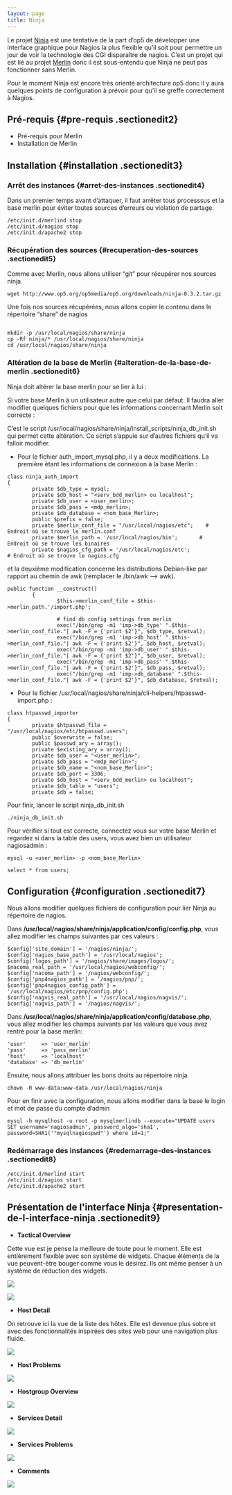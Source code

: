 ```yaml
---
layout: page
title: Ninja
---
```


Le projet
[Ninja](http://www.op5.org/community/projects/ninja "http://www.op5.org/community/projects/ninja")
est une tentative de la part d’op5 de développer une interface graphique
pour Nagios la plus flexible qu’il soit pour permettre un jour de voir
la technologie des CGI disparaître de nagios. C’est un projet qui est
lié au projet
[Merlin](../../addons/merlin.html "http://wiki.monitoring-fr.org/addons/merlin")
donc il est sous-entendu que Ninja ne peut pas fonctionner sans Merlin.

Pour le moment Ninja est encore très orienté architecture op5 donc il y
aura quelques points de configuration à prévoir pour qu’il se greffe
correctement à Nagios.

Pré-requis {#pre-requis .sectionedit2}
----------

-   Pré-requis pour Merlin
-   Installation de Merlin

Installation {#installation .sectionedit3}
------------

### Arrêt des instances {#arret-des-instances .sectionedit4}

Dans un premier temps avant d’attaquer, il faut arrêter tous processsus
et la base merlin pour éviter toutes sources d’erreurs ou violation de
partage.

~~~
/etc/init.d/merlind stop
/etc/init.d/nagios stop
/etc/init.d/apache2 stop
~~~

### Récupération des sources {#recuperation-des-sources .sectionedit5}

Comme avec Merlin, nous allons utiliser “git” pour récupérer nos sources
ninja.

~~~
wget http://www.op5.org/op5media/op5.org/downloads/ninja-0.3.2.tar.gz
~~~

Une fois nos sources récupérées, nous allons copier le contenu dans le
répertoire “share” de nagios

~~~
 
mkdir -p /usr/local/nagios/share/ninja
cp -Rf ninja/* /usr/local/nagios/share/ninja
cd /usr/local/nagios/share/ninja
~~~

### Altération de la base de Merlin {#alteration-de-la-base-de-merlin .sectionedit6}

Ninja doit altérer la base merlin pour se lier à lui :

Si votre base Merlin à un utilisateur autre que celui par défaut. Il
faudra aller modifier quelques fichiers pour que les informations
concernant Merlin soit correcte :

C’est le script
/usr/local/nagios/share/ninja/install\_scripts/ninja\_db\_init.sh qui
permet cette altération. Ce script s’appuie sur d’autres fichiers qu’il
va falloir modifier.

-   Pour le fichier auth\_import\_mysql.php, il y a deux modifications.
    La première étant les informations de connexion à la base Merlin :

~~~
class ninja_auth_import
{
        private $db_type = mysql;
        private $db_host = "<serv_bdd_merlin> ou localhost";
        private $db_user = <user_merlin>;
        private $db_pass = <mdp_merlin>;
        private $db_database = <nom_base_Merlin>;
        public $prefix = false;
        private $merlin_conf_file = "/usr/local/nagios/etc";    # Endroit où se trouve le merlin.conf
        private $merlin_path = '/usr/local/nagios/bin';       # Endroit où se trouve les binaires
        private $nagios_cfg_path = '/usr/local/nagios/etc';           # Endroit où se trouve le nagios.cfg
~~~

et la deuxième modification concerne les distributions Debian-like par
rapport au chemin de awk (remplacer le /bin/awk –\> awk).

~~~
public function __construct()
        {
                $this->merlin_conf_file = $this->merlin_path.'/import.php';

                # find db config settings from merlin
                exec("/bin/grep -m1 'imp->db_type' ".$this->merlin_conf_file."| awk -F = {'print $2'}", $db_type, $retval);
                exec("/bin/grep -m1 'imp->db_host' ".$this->merlin_conf_file."| awk -F = {'print $2'}", $db_host, $retval);
                exec("/bin/grep -m1 'imp->db_user' ".$this->merlin_conf_file."| awk -F = {'print $2'}", $db_user, $retval);
                exec("/bin/grep -m1 'imp->db_pass' ".$this->merlin_conf_file."| awk -F = {'print $2'}", $db_pass, $retval);
                exec("/bin/grep -m1 'imp->db_database' ".$this->merlin_conf_file."| awk -F = {'print $2'}", $db_database, $retval);
~~~

-   Pour le fichier
    /usr/local/nagios/share/ninja/cli-helpers/htpasswd-import.php :

~~~
class htpasswd_importer
{
        private $htpasswd_file = "/usr/local/nagios/etc/htpasswd.users";
        public $overwrite = false;
        public $passwd_ary = array();
        private $existing_ary = array();
        private $db_user = "<user_merlin>";
        private $db_pass = "<mdp_merlin>";
        private $db_name = "<nom_base_Merlin>";
        private $db_port = 3306;
        private $db_host = "<serv_bdd_merlin> ou localhost";
        private $db_table = "users";
        private $db = false;
~~~

Pour finir, lancer le script ninja\_db\_init.sh

~~~
./ninja_db_init.sh
~~~

Pour vérifier si tout est correcte, connectez vous sur votre base Merlin
et regardez si dans la table des users, vous avez bien un utilisateur
nagiosadmin :

~~~
mysql -u <user_merlin> -p <nom_base_Merlin>

select * from users;
~~~

Configuration {#configuration .sectionedit7}
-------------

Nous allons modifier quelques fichiers de configuration pour lier Ninja
au répertoire de nagios.

Dans **/usr/local/nagios/share/ninja/application/config/config.php**,
vous allez modifier les champs suivantes par ces valeurs :

~~~
$config['site_domain'] = '/nagios/ninja/';
$config['nagios_base_path'] = '/usr/local/nagios';
$config['logos_path'] = '/nagios/share/images/logos/';
$nacoma_real_path = '/usr/local/nagios/webconfig/';
$config['nacoma_path'] = '/nagios/webconfig/';
$config['pnp4nagios_path'] = '/nagios/pnp/';
$config['pnp4nagios_config_path'] = '/usr/local/nagios/etc/pnp/config.php';
$config['nagvis_real_path'] = '/usr/local/nagios/nagvis/';
$config['nagvis_path'] = '/nagios/nagvis/';
~~~

Dans **/usr/local/nagios/share/ninja/application/config/database.php**,
vous allez modifier les champs suivants par les valeurs que vous avez
rentré pour la base merlin:

~~~
'user'     => 'user_merlin'
'pass'     => 'pass_merlin'
'host'     => 'localhost'
'database' => 'db_merlin'
~~~

Ensuite, nous allons attribuer les bons droits au répertoire ninja

~~~
chown -R www-data:www-data /usr/local/nagios/ninja
~~~

Pour en finir avec la configuration, nous allons modifier dans la base
le login et mot de passe du compte d’admin

~~~
mysql -h mysqlhost -u root -p mysqlmerlindb --execute="UPDATE users SET username='nagiosadmin', password_algo='sha1', password=SHA1('"mysqlnagiospwd"') where id=1;"
~~~

### Redémarrage des instances {#redemarrage-des-instances .sectionedit8}

~~~
/etc/init.d/merlind start
/etc/init.d/nagios start
/etc/init.d/apache2 start
~~~

Présentation de l'interface Ninja {#presentation-de-l-interface-ninja .sectionedit9}
---------------------------------

-   **Tactical Overview**

Cette vue est je pense la meilleure de toute pour le moment. Elle est
entièrement flexible avec son système de widgets. Chaque éléments de la
vue peuvent-être bouger comme vous le désirez. Ils ont même penser à un
système de réduction des widgets.

[![](..//assets/media/interface/tactical-overview1.png@w=700&h=330)](..//_detail/interface/tactical-overview1.png@id=nagios%253Aaddons%253Aninja.html "interface:tactical-overview1.png")

[![](..//assets/media/interface/tactical-overview2.png@w=700&h=330)](..//_detail/interface/tactical-overview2.png@id=nagios%253Aaddons%253Aninja.html "interface:tactical-overview2.png")

-   **Host Detail**

On retrouve ici la vue de la liste des hôtes. Elle est devenue plus
sobre et avec des fonctionnalités inspirées des sites web pour une
navigation plus fluide.

[![](..//assets/media/interface/host-detail1.png@w=700&h=260)](..//_detail/interface/host-detail1.png@id=nagios%253Aaddons%253Aninja.html "interface:host-detail1.png")

-   **Host Problems**

[![](..//assets/media/interface/host-problem.png@w=700&h=260)](..//_detail/interface/host-problem.png@id=nagios%253Aaddons%253Aninja.html "interface:host-problem.png")

-   **Hostgroup Overview**

[![](..//assets/media/interface/hostgroup.png@w=700&h=260)](..//_detail/interface/hostgroup.png@id=nagios%253Aaddons%253Aninja.html "interface:hostgroup.png")

-   **Services Detail**

[![](..//assets/media/interface/service-detail.png@w=700&h=260)](..//_detail/interface/service-detail.png@id=nagios%253Aaddons%253Aninja.html "interface:service-detail.png")

-   **Services Problems**

[![](..//assets/media/interface/service-problem.png@w=700&h=260)](..//_detail/interface/service-problem.png@id=nagios%253Aaddons%253Aninja.html "interface:service-problem.png")

-   **Comments**

[![](..//assets/media/interface/comments.png@w=700&h=260)](..//_detail/interface/comments.png@id=nagios%253Aaddons%253Aninja.html "interface:comments.png")